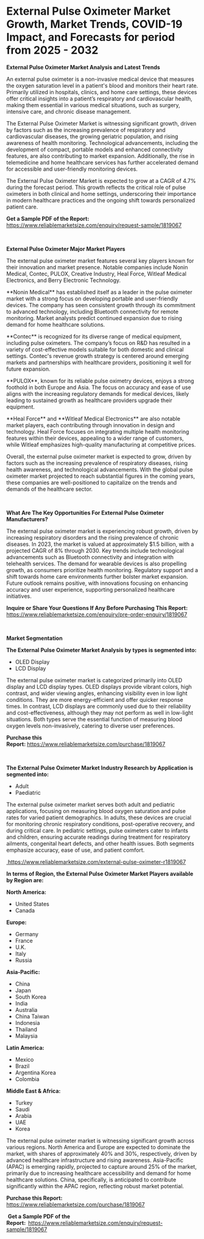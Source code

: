 <p><h1>External Pulse Oximeter Market Growth, Market Trends, COVID-19 Impact, and Forecasts for period from 2025 - 2032</h1></p><p><strong>External Pulse Oximeter Market Analysis and Latest Trends</strong></p>
<p><p>An external pulse oximeter is a non-invasive medical device that measures the oxygen saturation level in a patient's blood and monitors their heart rate. Primarily utilized in hospitals, clinics, and home care settings, these devices offer critical insights into a patient’s respiratory and cardiovascular health, making them essential in various medical situations, such as surgery, intensive care, and chronic disease management.</p><p>The External Pulse Oximeter Market is witnessing significant growth, driven by factors such as the increasing prevalence of respiratory and cardiovascular diseases, the growing geriatric population, and rising awareness of health monitoring. Technological advancements, including the development of compact, portable models and enhanced connectivity features, are also contributing to market expansion. Additionally, the rise in telemedicine and home healthcare services has further accelerated demand for accessible and user-friendly monitoring devices.</p><p>The External Pulse Oximeter Market is expected to grow at a CAGR of 4.7% during the forecast period. This growth reflects the critical role of pulse oximeters in both clinical and home settings, underscoring their importance in modern healthcare practices and the ongoing shift towards personalized patient care.</p></p>
<p><strong>Get a Sample PDF of the Report:&nbsp;</strong> <a href="https://www.reliablemarketsize.com/enquiry/request-sample/1819067?utm_campaign=3603&utm_medium=2&utm_source=Github&utm_content=ia&utm_term=14042025&utm_id=external-pulse-oximeter">https://www.reliablemarketsize.com/enquiry/request-sample/1819067</a></p>
<p>&nbsp;</p>
<p><strong>External Pulse Oximeter Major Market Players</strong></p>
<p><p>The external pulse oximeter market features several key players known for their innovation and market presence. Notable companies include Nonin Medical, Contec, PULOX, Creative Industry, Heal Force, Witleaf Medical Electronics, and Berry Electronic Technology.</p><p>**Nonin Medical** has established itself as a leader in the pulse oximeter market with a strong focus on developing portable and user-friendly devices. The company has seen consistent growth through its commitment to advanced technology, including Bluetooth connectivity for remote monitoring. Market analysts predict continued expansion due to rising demand for home healthcare solutions.</p><p>**Contec** is recognized for its diverse range of medical equipment, including pulse oximeters. The company’s focus on R&D has resulted in a variety of cost-effective models suitable for both domestic and clinical settings. Contec's revenue growth strategy is centered around emerging markets and partnerships with healthcare providers, positioning it well for future expansion.</p><p>**PULOX**, known for its reliable pulse oximetry devices, enjoys a strong foothold in both Europe and Asia. The focus on accuracy and ease of use aligns with the increasing regulatory demands for medical devices, likely leading to sustained growth as healthcare providers upgrade their equipment.</p><p>**Heal Force** and **Witleaf Medical Electronics** are also notable market players, each contributing through innovation in design and technology. Heal Force focuses on integrating multiple health monitoring features within their devices, appealing to a wider range of customers, while Witleaf emphasizes high-quality manufacturing at competitive prices.</p><p>Overall, the external pulse oximeter market is expected to grow, driven by factors such as the increasing prevalence of respiratory diseases, rising health awareness, and technological advancements. With the global pulse oximeter market projected to reach substantial figures in the coming years, these companies are well-positioned to capitalize on the trends and demands of the healthcare sector.</p></p>
<p>&nbsp;</p>
<p><strong>What Are The Key Opportunities For External Pulse Oximeter Manufacturers?</strong></p>
<p><p>The external pulse oximeter market is experiencing robust growth, driven by increasing respiratory disorders and the rising prevalence of chronic diseases. In 2023, the market is valued at approximately $1.5 billion, with a projected CAGR of 8% through 2030. Key trends include technological advancements such as Bluetooth connectivity and integration with telehealth services. The demand for wearable devices is also propelling growth, as consumers prioritize health monitoring. Regulatory support and a shift towards home care environments further bolster market expansion. Future outlook remains positive, with innovations focusing on enhancing accuracy and user experience, supporting personalized healthcare initiatives.</p></p>
<p><strong>Inquire or Share Your Questions If Any Before Purchasing This Report:</strong> <a href="https://www.reliablemarketsize.com/enquiry/pre-order-enquiry/1819067?utm_campaign=3603&utm_medium=2&utm_source=Github&utm_content=ia&utm_term=14042025&utm_id=external-pulse-oximeter">https://www.reliablemarketsize.com/enquiry/pre-order-enquiry/1819067</a></p>
<p>&nbsp;</p>
<p><strong>Market Segmentation</strong></p>
<p><strong>The External Pulse Oximeter Market Analysis by types is segmented into:</strong></p>
<p><ul><li>OLED Display</li><li>LCD Display</li></ul></p>
<p><p>The external pulse oximeter market is categorized primarily into OLED display and LCD display types. OLED displays provide vibrant colors, high contrast, and wider viewing angles, enhancing visibility even in low light conditions. They are more energy-efficient and offer quicker response times. In contrast, LCD displays are commonly used due to their reliability and cost-effectiveness, although they may not perform as well in low-light situations. Both types serve the essential function of measuring blood oxygen levels non-invasively, catering to diverse user preferences.</p></p>
<p><strong>Purchase this Report:&nbsp;</strong><a href="https://www.reliablemarketsize.com/purchase/1819067?utm_campaign=3603&utm_medium=2&utm_source=Github&utm_content=ia&utm_term=14042025&utm_id=external-pulse-oximeter">https://www.reliablemarketsize.com/purchase/1819067</a></p>
<p>&nbsp;</p>
<p><strong>The External Pulse Oximeter Market Industry Research by Application is segmented into:</strong></p>
<p><ul><li>Adult</li><li>Paediatric</li></ul></p>
<p><p>The external pulse oximeter market serves both adult and pediatric applications, focusing on measuring blood oxygen saturation and pulse rates for varied patient demographics. In adults, these devices are crucial for monitoring chronic respiratory conditions, post-operative recovery, and during critical care. In pediatric settings, pulse oximeters cater to infants and children, ensuring accurate readings during treatment for respiratory ailments, congenital heart defects, and other health issues. Both segments emphasize accuracy, ease of use, and patient comfort.</p></p>
<p><a href="https://www.reliablemarketsize.com/external-pulse-oximeter-r1819067?utm_campaign=3603&utm_medium=2&utm_source=Github&utm_content=ia&utm_term=14042025&utm_id=external-pulse-oximeter">&nbsp;https://www.reliablemarketsize.com/external-pulse-oximeter-r1819067</a></p>
<p><strong>In terms of Region, the External Pulse Oximeter Market Players available by Region are:</strong></p>
<p>
    <p> <strong> North America: </strong>
        <ul>
            <li>United States</li>
            <li>Canada</li>
        </ul>
        </p> 
    <p> <strong> Europe: </strong>
        <ul>
            <li>Germany</li>
            <li>France</li>
            <li>U.K.</li>
            <li>Italy</li>
            <li>Russia</li>
        </ul>
        </p> 
    <p> <strong> Asia-Pacific: </strong>
        <ul>
            <li>China</li>
            <li>Japan</li>
            <li>South Korea</li>
            <li>India</li>
            <li>Australia</li>
            <li>China Taiwan</li>
            <li>Indonesia</li>
            <li>Thailand</li>
            <li>Malaysia</li>
        </ul>
        </p> 
    <p> <strong> Latin America: </strong>
        <ul>
            <li>Mexico</li>
            <li>Brazil</li>
            <li>Argentina Korea</li>
            <li>Colombia</li>
        </ul>
        </p> 
    <p> <strong> Middle East & Africa: </strong>
        <ul>
            <li>Turkey</li>
            <li>Saudi</li>
            <li>Arabia</li>
            <li>UAE</li>
            <li>Korea</li>
        </ul>
    </p>
    </p>
<p><p>The external pulse oximeter market is witnessing significant growth across various regions. North America and Europe are expected to dominate the market, with shares of approximately 40% and 30%, respectively, driven by advanced healthcare infrastructure and rising awareness. Asia-Pacific (APAC) is emerging rapidly, projected to capture around 25% of the market, primarily due to increasing healthcare accessibility and demand for home healthcare solutions. China, specifically, is anticipated to contribute significantly within the APAC region, reflecting robust market potential.</p></p>
<p><strong>Purchase this Report: </strong><a href="https://www.reliablemarketsize.com/purchase/1819067?utm_campaign=3603&utm_medium=2&utm_source=Github&utm_content=ia&utm_term=14042025&utm_id=external-pulse-oximeter">https://www.reliablemarketsize.com/purchase/1819067</a></p>
<p>&nbsp;<strong>Get a Sample PDF of the Report:&nbsp;&nbsp;</strong><a href="https://www.reliablemarketsize.com/enquiry/request-sample/1819067?utm_campaign=3603&utm_medium=2&utm_source=Github&utm_content=ia&utm_term=14042025&utm_id=external-pulse-oximeter">https://www.reliablemarketsize.com/enquiry/request-sample/1819067</a></p>
<p><strong></strong></p>
<p><p></p><p></p><p></p></p>